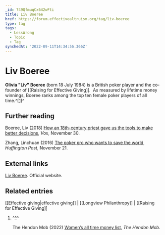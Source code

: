 ```yaml
---
_id: 749QfmuqCx642wFti
title: Liv Boeree
href: https://forum.effectivealtruism.org/tag/liv-boeree
type: tag
tags:
  - LessWrong
  - Topic
  - Tag
synchedAt: '2022-09-11T14:34:56.366Z'
---
```

# Liv Boeree

**Olivia "Liv" Boeree** (born 18 July 1984) is a British poker player and the co-founder of [[Raising for Effective Giving]].  As measured by lifetime money winnings, Boeree ranks among the top ten female poker players of all time.^[\[1\]](#fn64crjw3zcfa)^

Further reading
---------------

Boeree, Liv (2018) [How an 18th-century priest gave us the tools to make better decisions](https://www.vox.com/future-perfect/2018/11/30/18096751/bayes-theorem-rule-rationality-reason), *Vox*, November 30.

Zhang, Linchuan (2016) [The poker pro who wants to save the world](https://www.huffpost.com/entry/the-poker-pro-who-wants-to-save-the-world_b_58323653e4b0d28e55215178), *Huffington Post*, November 21.

External links
--------------

[Liv Boeree](https://livboeree.com/). Official website.

Related entries
---------------

[[Effective giving|effective giving]] | [[Longview Philanthropy]] | [[Raising for Effective Giving]]

1.  ^**[^](#fnref64crjw3zcfa)**^
    
    The Hendon Mob (2022) [Women’s all time money list](https://pokerdb.thehendonmob.com/ranking/137/), *The Hendon Mob*.